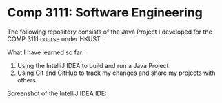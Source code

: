 # Comp 3111: Software Engineering
The following repository consists of the Java Project I developed for the COMP 3111 course under HKUST.

What I have learned so far:
1. Using the IntelliJ IDEA to build and run a Java Project
2. Using Git and GitHub to track my changes and share my projects with others.

Screenshot of the IntelliJ IDEA IDE:

